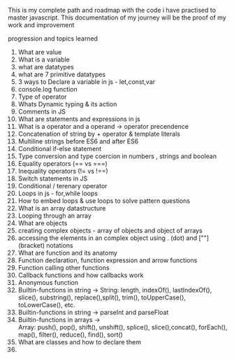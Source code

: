 This is my complete path and roadmap with the code i have practised to master javascript.
This documentation of my journey will be the proof of my work and improvement 

progression and topics learned 
1.  What are value 
2.  What is a variable 
3.  what are datatypes
4.  what are 7 primitive datatypes
5.  3 ways to Declare a variable in js - let,const,var
6.  console.log function
7.  Type of operator 
8.  Whats Dynamic typing & its action
9.  Comments in JS
10. What are statements and expressions in js 
11. What is a operator and a operand  -> operator precendence
12. Concatenation of string by + operator & template literals
13. Multiline strings before ES6 and after ES6 
14. Conditional if-else statement
15. Type conversion and type coercion in numbers , strings and boolean
16. Equality operators (== vs ===)
17. Inequality operators (!= vs !==)
18. Switch statements in JS
19. Conditional / terenary operator
20. Loops in js - for,while loops
21. How to embed loops & use loops to solve pattern questions
22. What is an array datastructure
23. Looping through an array 
24. What are objects
25. creating complex objects - array of objects and object of arrays
26. accessing the elements in an complex object using . (dot) and [""] (bracket) notations
27. What are function and its anatomy
28. Function declaration, function expression and arrow functions 
29. Function calling other functions
30. Callback functions and how callbacks work
31. Anonymous function
32. Builtin-functions in string -> 
     String: length, indexOf(), lastIndexOf(), slice(), substring(), replace(),split(), trim(), toUpperCase(), toLowerCase(), etc.
33. Builtin-functions in string -> parseInt and parseFloat
34. Builtin-functions in arrays ->  
    Array:   push(), pop(), shift(), unshift(), splice(), slice(),concat(), forEach(), map(), filter(), reduce(), find(), sort()
35. What are classes and how to declare them
36. 
